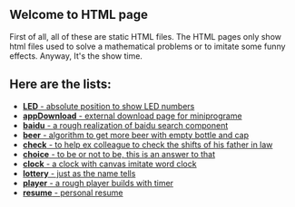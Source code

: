 ## Welcome to HTML page
First of all, all of these are static HTML files.
The HTML pages only show html files used to solve a mathematical problems or to imitate some funny effects. Anyway, It's the show time. 


## Here are the lists:

  * [**LED** - absolute position to show LED numbers](https://wilfredo-ho.github.io/pure-html-display/LED.html)
  * [**appDownload** - external download page for miniprograme](https://wilfredo-ho.github.io/pure-html-display/appDownload.html)
  * [**baidu** - a rough realization of baidu search component](https://wilfredo-ho.github.io/pure-html-display/baidu.html)
  * [**beer** - algorithm to get more beer with empty bottle and cap](https://wilfredo-ho.github.io/pure-html-display/)
  * [**check** - to help ex colleague to check the shifts of his father in law](https://wilfredo-ho.github.io/pure-html-display/)
  * [**choice** - to be or not to be, this is an answer to that](https://wilfredo-ho.github.io/pure-html-display/)
  * [**clock** - a clock with canvas imitate word clock](https://wilfredo-ho.github.io/pure-html-display/)
  * [**lottery** - just as the name tells](https://wilfredo-ho.github.io/pure-html-display/)
  * [**player** - a rough player builds with timer](https://wilfredo-ho.github.io/pure-html-display/)
  * [**resume** - personal resume](https://wilfredo-ho.github.io/pure-html-display/)
